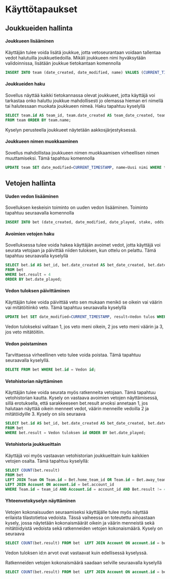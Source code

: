 # Käyttötapaukset

## Joukkueiden hallinta
#### Joukkueen lisääminen
Käyttäjän tulee voida lisätä joukkue, jotta vetoseurantaan voidaan tallentaa vedot halutuilla joukkuetiedoilla.
Mikäli joukkueen nimi hyväksytään validoinnissa, lisätään joukkue tietokantaan komennolla
```SQL
INSERT INTO team (date_created, date_modified, name) VALUES (CURRENT_TIMESTAMP, CURRENT_TIMESTAMP, Joukkueen nimi);
```
#### Joukkueiden haku
Sovellus näyttää kaikki tietokannassa olevat joukkueet, jotta käyttäjä voi tarkastaa onko haluttu joukkue mahdollisesti jo olemassa hieman eri nimellä tai halutessaan muokata joukkueen nimeä. Haku tapahtuu kyselyllä
```SQL
SELECT team.id AS team_id, team.date_created AS team_date_created, team.date_modified AS team_date_modified, team.name AS team_name
FROM team ORDER BY team.name;
```
Kyselyn perusteella joukkueet näytetään aakkosjärjestyksessä.

#### Joukkueen nimen muokkaaminen
Sovellus mahdollistaa joukkueen nimen muokkaamisen virheellisen nimen muuttamiseksi. Tämä tapahtuu komennolla
```SQL
UPDATE team SET date_modified=CURRENT_TIMESTAMP, name=Uusi nimi WHERE team.id = Muutettavan joukkueen id;
```

## Vetojen hallinta
#### Uuden vedon lisääminen
Sovelluksen keskeisin toiminto on uuden vedon lisääminen. Toiminto tapahtuu seuraavalla komennolla
```SQL
INSERT INTO bet (date_created, date_modified, date_played, stake, odds, result, home_team_id, away_team_id, bet_type_id, bet_result_id, account_id) VALUES (CURRENT_TIMESTAMP, CURRENT_TIMESTAMP, Ottelupäivä, Panos, Kerroin, 4, Kotijoukkueen id, Vierasjoukkueen id, Vetotyypin id, Pelatun tuloksen id, Käyttäjän id);
```

#### Avoimien vetojen haku
Sovelluksessa tulee voida hakea käyttäjän avoimet vedot, jotta käyttäjä voi seurata vetojaan ja päivittää niiden tuloksen, kun ottelu on pelattu. Tämä tapahtuu seuraavalla kyselyllä
```SQL
SELECT bet.id AS bet_id, bet.date_created AS bet_date_created, bet.date_modified AS bet_date_modified, bet.date_played AS bet_date_played, bet.stake AS bet_stake, bet.odds AS bet_odds, bet.result AS bet_result, bet.home_team_id AS bet_home_team_id, bet.away_team_id AS bet_away_team_id, bet.bet_type_id AS bet_bet_type_id, bet.bet_result_id AS bet_bet_result_id, bet.account_id AS bet_account_id
FROM bet
WHERE bet.result = 4
ORDER BY bet.date_played;
```

#### Vedon tuloksen päivittäminen
Käyttäjän tulee voida päivittää veto sen mukaan menikö se oikein vai väärin vai mitätöitiinkö veto. Tämä tapahtuu seuraavalla kyselyllä
```SQL
UPDATE bet SET date_modified=CURRENT_TIMESTAMP, result=Vedon tulos WHERE bet.id = Vedon id; 
```
Vedon tulokseksi valitaan 1, jos veto meni oikein, 2 jos veto meni väärin ja 3, jos veto mitätöitiin.

#### Vedon poistaminen
Tarvittaessa virheellinen veto tulee voida poistaa. Tämä tapahtuu seuraavalla kyselyllä.
```SQL
DELETE FROM bet WHERE bet.id = Vedon id;
```

#### Vetohistorian näyttäminen
Käyttäjän tulee voida seurata myös ratkenneita vetojaan. Tämä tapahtuu vetohistorian kautta. Kysely on vastaava avoimien vetojen näyttämisessä, sillä erotuksella, että sarakkeeseen bet.result arvoksi annetaan 1, jos halutaan näyttää oikein menneet vedot, väärin menneille vedoilla 2 ja mitätöidyille 3. Kysely on siis seuraava
```SQL
SELECT bet.id AS bet_id, bet.date_created AS bet_date_created, bet.date_modified AS bet_date_modified, bet.date_played AS bet_date_played, bet.stake AS bet_stake, bet.odds AS bet_odds, bet.result AS bet_result, bet.home_team_id AS bet_home_team_id, bet.away_team_id AS bet_away_team_id, bet.bet_type_id AS bet_bet_type_id, bet.bet_result_id AS bet_bet_result_id, bet.account_id AS bet_account_id
FROM bet
WHERE bet.result = Vedon tuloksen id ORDER BY bet.date_played;
```

#### Vetohistoria joukkueittain
Käyttäjä voi myös vastaavan vetohistorian joukkueittain kuin kaikkien vetojen osalta. Tämä tapahtuu kyselyllä:
```SQL
SELECT COUNT(bet.result)
FROM bet
LEFT JOIN Team ON Team.id = Bet.home_team_id OR Team.id = Bet.away_team_id
LEFT JOIN Account ON account.id = bet.account_id
WHERE Team.id = team_id AND Account.id = account_id AND Bet.result != 4;
```

#### Yhteenvetokyselyn näyttäminen
Vetojen kokonaisuuden seuraamiseksi käyttäjälle tulee myös näyttää erilaista tilastotietoa vedoista. Tässä vaiheessa on toteutettu ainoastaan kysely, jossa näytetään kokonaismäärät oikein ja väärin menneistä sekä mitätöidyistä vedoista sekä ratkenneiden vetojen kokonaismäärä. Kysely on seuraava
```SQL
SELECT COUNT(bet.result) FROM bet  LEFT JOIN Account ON account.id = bet.account_id WHERE (bet.result = Vedon tuloksen id AND account.id = Käyttäjän id);
```
Vedon tuloksen id:n arvot ovat vastaavat kuin edellisessä kyselyssä.

Ratkenneiden vetojen kokonaismäärä saadaan selville seuraavalla kyselyllä
```SQL
SELECT COUNT(bet.result) FROM bet  LEFT JOIN Account ON account.id = bet.account_id WHERE (bet.result != 4 AND account.id = Käyttäjän id)
```
